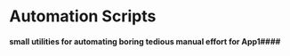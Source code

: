 Automation Scripts
==============
#### small utilities for automating boring tedious manual effort for App1####